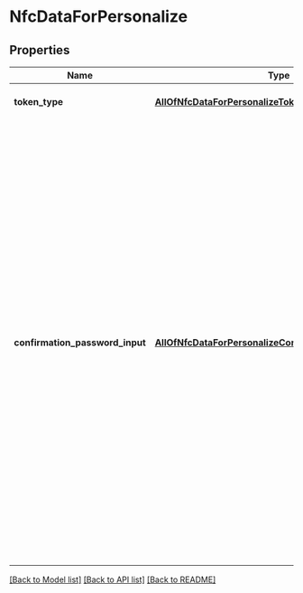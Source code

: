 # NfcDataForPersonalize

## Properties
Name | Type | Description | Notes
------------ | ------------- | ------------- | -------------
**token_type** | [**AllOfNfcDataForPersonalizeTokenType**](AllOfNfcDataForPersonalizeTokenType.md) | The token type reference | [optional] 
**confirmation_password_input** | [**AllOfNfcDataForPersonalizeConfirmationPasswordInput**](AllOfNfcDataForPersonalizeConfirmationPasswordInput.md) | If a confirmation password is used, contains the definitions on how to request that password from the user. This confirmation password is required when performing sensible actions. Sometimes this is dynamic, for example, the confirmation might be configured to be used only once per session, or operations like payments may have a limit per day to be without confirmation (pinless). | [optional] 

[[Back to Model list]](../../README.md#documentation-for-models) [[Back to API list]](../../README.md#documentation-for-api-endpoints) [[Back to README]](../../README.md)

